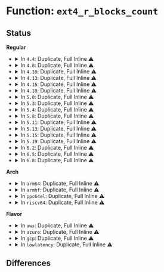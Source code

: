 # Function: <code>ext4_r_blocks_count</code>

## Status
<b>Regular</b>
<ul>
<li>
<details>
<summary>In <code>4.4</code>: Duplicate, Full Inline ⚠️</summary>

**Collision:** Static Duplication

**Inline:** Full

**Transformation:** False

**Instances:**

```
In fs/ext4/balloc.c (0)
Location: fs/ext4/ext4.h:2723
Inline: True
```
```
In fs/ext4/super.c (0)
Location: fs/ext4/ext4.h:2723
Inline: True
```
```
In fs/ext4/resize.c (0)
Location: fs/ext4/ext4.h:2723
Inline: True
```
</details>
</li>
<li>
<details>
<summary>In <code>4.8</code>: Duplicate, Full Inline ⚠️</summary>

**Collision:** Static Duplication

**Inline:** Full

**Transformation:** False

**Instances:**

```
In fs/ext4/balloc.c (ffffffff812bc36e)
Location: fs/ext4/ext4.h:2758
Inline: True
Inline callers:
  - fs/ext4/balloc.c:ext4_has_free_clusters
```
```
In fs/ext4/super.c (ffffffff812e1190)
Location: fs/ext4/ext4.h:2758
Inline: True
Inline callers:
  - fs/ext4/super.c:ext4_statfs
  - fs/ext4/super.c:ext4_statfs
```
```
In fs/ext4/resize.c (ffffffff812f03ff)
Location: fs/ext4/ext4.h:2758
Inline: True
Inline callers:
  - fs/ext4/resize.c:ext4_flex_group_add
  - fs/ext4/resize.c:ext4_flex_group_add
```
</details>
</li>
<li>
<details>
<summary>In <code>4.10</code>: Duplicate, Full Inline ⚠️</summary>

**Collision:** Static Duplication

**Inline:** Full

**Transformation:** False

**Instances:**

```
In fs/ext4/balloc.c (ffffffff812d19be)
Location: fs/ext4/ext4.h:2736
Inline: True
Inline callers:
  - fs/ext4/balloc.c:ext4_has_free_clusters
```
```
In fs/ext4/super.c (ffffffff812f6cc0)
Location: fs/ext4/ext4.h:2736
Inline: True
Inline callers:
  - fs/ext4/super.c:ext4_statfs
  - fs/ext4/super.c:ext4_statfs
```
```
In fs/ext4/resize.c (ffffffff813063cf)
Location: fs/ext4/ext4.h:2736
Inline: True
Inline callers:
  - fs/ext4/resize.c:ext4_flex_group_add
  - fs/ext4/resize.c:ext4_flex_group_add
```
</details>
</li>
<li>
<details>
<summary>In <code>4.13</code>: Duplicate, Full Inline ⚠️</summary>

**Collision:** Static Duplication

**Inline:** Full

**Transformation:** False

**Instances:**

```
In fs/ext4/balloc.c (ffffffff812e302e)
Location: fs/ext4/ext4.h:2752
Inline: True
Inline callers:
  - fs/ext4/balloc.c:ext4_has_free_clusters
```
```
In fs/ext4/resize.c (ffffffff81320d72)
Location: fs/ext4/ext4.h:2752
Inline: True
Inline callers:
  - fs/ext4/resize.c:ext4_flex_group_add
  - fs/ext4/resize.c:ext4_flex_group_add
```
```
In fs/ext4/super.c (ffffffff8132b5a0)
Location: fs/ext4/ext4.h:2752
Inline: True
Inline callers:
  - fs/ext4/super.c:ext4_statfs
  - fs/ext4/super.c:ext4_statfs
```
</details>
</li>
<li>
<details>
<summary>In <code>4.15</code>: Duplicate, Full Inline ⚠️</summary>

**Collision:** Static Duplication

**Inline:** Full

**Transformation:** False

**Instances:**

```
In fs/ext4/balloc.c (ffffffff81307a5e)
Location: fs/ext4/ext4.h:2709
Inline: True
Inline callers:
  - fs/ext4/balloc.c:ext4_has_free_clusters
```
```
In fs/ext4/resize.c (ffffffff813454a8)
Location: fs/ext4/ext4.h:2709
Inline: True
Inline callers:
  - fs/ext4/resize.c:ext4_flex_group_add
  - fs/ext4/resize.c:ext4_flex_group_add
```
```
In fs/ext4/super.c (ffffffff8134fa00)
Location: fs/ext4/ext4.h:2709
Inline: True
Inline callers:
  - fs/ext4/super.c:ext4_statfs
  - fs/ext4/super.c:ext4_statfs
```
</details>
</li>
<li>
<details>
<summary>In <code>4.18</code>: Duplicate, Full Inline ⚠️</summary>

**Collision:** Static Duplication

**Inline:** Full

**Transformation:** False

**Instances:**

```
In fs/ext4/balloc.c (ffffffff8133594b)
Location: fs/ext4/ext4.h:2714
Inline: True
Inline callers:
  - fs/ext4/balloc.c:ext4_has_free_clusters
```
```
In fs/ext4/resize.c (ffffffff8137354f)
Location: fs/ext4/ext4.h:2714
Inline: True
Inline callers:
  - fs/ext4/resize.c:ext4_flex_group_add
  - fs/ext4/resize.c:ext4_flex_group_add
```
```
In fs/ext4/super.c (ffffffff8138343b)
Location: fs/ext4/ext4.h:2714
Inline: True
Inline callers:
  - fs/ext4/super.c:ext4_statfs
  - fs/ext4/super.c:ext4_statfs
```
</details>
</li>
<li>
<details>
<summary>In <code>5.0</code>: Duplicate, Full Inline ⚠️</summary>

**Collision:** Static Duplication

**Inline:** Full

**Transformation:** False

**Instances:**

```
In fs/ext4/balloc.c (ffffffff8134cbcb)
Location: fs/ext4/ext4.h:2741
Inline: True
Inline callers:
  - fs/ext4/balloc.c:ext4_has_free_clusters
```
```
In fs/ext4/resize.c (ffffffff8138b944)
Location: fs/ext4/ext4.h:2741
Inline: True
Inline callers:
  - fs/ext4/resize.c:ext4_flex_group_add
  - fs/ext4/resize.c:ext4_flex_group_add
```
```
In fs/ext4/super.c (ffffffff8139be5b)
Location: fs/ext4/ext4.h:2741
Inline: True
Inline callers:
  - fs/ext4/super.c:ext4_statfs
  - fs/ext4/super.c:ext4_statfs
```
</details>
</li>
<li>
<details>
<summary>In <code>5.3</code>: Duplicate, Full Inline ⚠️</summary>

**Collision:** Static Duplication

**Inline:** Full

**Transformation:** False

**Instances:**

```
In fs/ext4/balloc.c (ffffffff813755eb)
Location: fs/ext4/ext4.h:2821
Inline: True
Inline callers:
  - fs/ext4/balloc.c:ext4_has_free_clusters
```
```
In fs/ext4/resize.c (ffffffff813b6590)
Location: fs/ext4/ext4.h:2821
Inline: True
Inline callers:
  - fs/ext4/resize.c:ext4_flex_group_add
  - fs/ext4/resize.c:ext4_flex_group_add
```
```
In fs/ext4/super.c (ffffffff813c49a8)
Location: fs/ext4/ext4.h:2821
Inline: True
Inline callers:
  - fs/ext4/super.c:ext4_statfs
  - fs/ext4/super.c:ext4_statfs
```
</details>
</li>
<li>
<details>
<summary>In <code>5.4</code>: Duplicate, Full Inline ⚠️</summary>

**Collision:** Static Duplication

**Inline:** Full

**Transformation:** False

**Instances:**

```
In fs/ext4/balloc.c (ffffffff8138d869)
Location: fs/ext4/ext4.h:2883
Inline: True
Inline callers:
  - fs/ext4/balloc.c:ext4_has_free_clusters
```
```
In fs/ext4/resize.c (ffffffff813cf4c0)
Location: fs/ext4/ext4.h:2883
Inline: True
Inline callers:
  - fs/ext4/resize.c:ext4_flex_group_add
  - fs/ext4/resize.c:ext4_flex_group_add
```
```
In fs/ext4/super.c (ffffffff813ddd28)
Location: fs/ext4/ext4.h:2883
Inline: True
Inline callers:
  - fs/ext4/super.c:ext4_statfs
  - fs/ext4/super.c:ext4_statfs
```
</details>
</li>
<li>
<details>
<summary>In <code>5.8</code>: Duplicate, Full Inline ⚠️</summary>

**Collision:** Static Duplication

**Inline:** Full

**Transformation:** False

**Instances:**

```
In fs/ext4/balloc.c (ffffffff813d8d22)
Location: fs/ext4/ext4.h:2994
Inline: True
Inline callers:
  - fs/ext4/balloc.c:ext4_has_free_clusters
```
```
In fs/ext4/resize.c (ffffffff8141919d)
Location: fs/ext4/ext4.h:2994
Inline: True
Inline callers:
  - fs/ext4/resize.c:ext4_update_super
  - fs/ext4/resize.c:ext4_update_super
```
```
In fs/ext4/super.c (ffffffff81427688)
Location: fs/ext4/ext4.h:2994
Inline: True
Inline callers:
  - fs/ext4/super.c:ext4_statfs
  - fs/ext4/super.c:ext4_statfs
```
</details>
</li>
<li>
<details>
<summary>In <code>5.11</code>: Duplicate, Full Inline ⚠️</summary>

**Collision:** Static Duplication

**Inline:** Full

**Transformation:** False

**Instances:**

```
In fs/ext4/balloc.c (ffffffff813ea925)
Location: fs/ext4/ext4.h:3170
Inline: True
Inline callers:
  - fs/ext4/balloc.c:ext4_has_free_clusters
```
```
In fs/ext4/resize.c (ffffffff8142d15d)
Location: fs/ext4/ext4.h:3170
Inline: True
Inline callers:
  - fs/ext4/resize.c:ext4_update_super
  - fs/ext4/resize.c:ext4_update_super
```
```
In fs/ext4/super.c (ffffffff8143f482)
Location: fs/ext4/ext4.h:3170
Inline: True
Inline callers:
  - fs/ext4/super.c:ext4_statfs
  - fs/ext4/super.c:ext4_statfs
```
</details>
</li>
<li>
<details>
<summary>In <code>5.13</code>: Duplicate, Full Inline ⚠️</summary>

**Collision:** Static Duplication

**Inline:** Full

**Transformation:** False

**Instances:**

```
In fs/ext4/balloc.c (ffffffff813f0e45)
Location: fs/ext4/ext4.h:3232
Inline: True
Inline callers:
  - fs/ext4/balloc.c:ext4_has_free_clusters
```
```
In fs/ext4/resize.c (ffffffff81433e2d)
Location: fs/ext4/ext4.h:3232
Inline: True
Inline callers:
  - fs/ext4/resize.c:ext4_update_super
  - fs/ext4/resize.c:ext4_update_super
```
```
In fs/ext4/super.c (ffffffff8144a4ef)
Location: fs/ext4/ext4.h:3232
Inline: True
Inline callers:
  - fs/ext4/super.c:ext4_statfs
  - fs/ext4/super.c:ext4_statfs
```
</details>
</li>
<li>
<details>
<summary>In <code>5.15</code>: Duplicate, Full Inline ⚠️</summary>

**Collision:** Static Duplication

**Inline:** Full

**Transformation:** False

**Instances:**

```
In fs/ext4/balloc.c (ffffffff81442d9b)
Location: fs/ext4/ext4.h:3302
Inline: True
Inline callers:
  - fs/ext4/balloc.c:ext4_has_free_clusters
```
```
In fs/ext4/resize.c (ffffffff814877ec)
Location: fs/ext4/ext4.h:3302
Inline: True
Inline callers:
  - fs/ext4/resize.c:ext4_update_super
  - fs/ext4/resize.c:ext4_update_super
```
```
In fs/ext4/super.c (ffffffff8149dfab)
Location: fs/ext4/ext4.h:3302
Inline: True
Inline callers:
  - fs/ext4/super.c:ext4_statfs
  - fs/ext4/super.c:ext4_statfs
```
</details>
</li>
<li>
<details>
<summary>In <code>5.19</code>: Duplicate, Full Inline ⚠️</summary>

**Collision:** Static Duplication

**Inline:** Full

**Transformation:** False

**Instances:**

```
In fs/ext4/balloc.c (ffffffff814beb9b)
Location: fs/ext4/ext4.h:3265
Inline: True
Inline callers:
  - fs/ext4/balloc.c:ext4_has_free_clusters
```
```
In fs/ext4/resize.c (ffffffff8150b0ac)
Location: fs/ext4/ext4.h:3265
Inline: True
Inline callers:
  - fs/ext4/resize.c:ext4_update_super
  - fs/ext4/resize.c:ext4_update_super
```
```
In fs/ext4/super.c (ffffffff815225ab)
Location: fs/ext4/ext4.h:3265
Inline: True
Inline callers:
  - fs/ext4/super.c:ext4_statfs
  - fs/ext4/super.c:ext4_statfs
```
</details>
</li>
<li>
<details>
<summary>In <code>6.2</code>: Duplicate, Full Inline ⚠️</summary>

**Collision:** Static Duplication

**Inline:** Full

**Transformation:** False

**Instances:**

```
In fs/ext4/balloc.c (ffffffff81556a7b)
Location: fs/ext4/ext4.h:3278
Inline: True
Inline callers:
  - fs/ext4/balloc.c:ext4_has_free_clusters
```
```
In fs/ext4/resize.c (ffffffff815a5c9c)
Location: fs/ext4/ext4.h:3278
Inline: True
Inline callers:
  - fs/ext4/resize.c:ext4_update_super
  - fs/ext4/resize.c:ext4_update_super
```
```
In fs/ext4/super.c (ffffffff815bf3cb)
Location: fs/ext4/ext4.h:3278
Inline: True
Inline callers:
  - fs/ext4/super.c:ext4_statfs
  - fs/ext4/super.c:ext4_statfs
```
</details>
</li>
<li>
<details>
<summary>In <code>6.5</code>: Duplicate, Full Inline ⚠️</summary>

**Collision:** Static Duplication

**Inline:** Full

**Transformation:** False

**Instances:**

```
In fs/ext4/balloc.c (ffffffff8158e83b)
Location: fs/ext4/ext4.h:3270
Inline: True
Inline callers:
  - fs/ext4/balloc.c:ext4_has_free_clusters
```
```
In fs/ext4/resize.c (ffffffff815dc50c)
Location: fs/ext4/ext4.h:3270
Inline: True
Inline callers:
  - fs/ext4/resize.c:ext4_update_super
  - fs/ext4/resize.c:ext4_update_super
```
```
In fs/ext4/super.c (ffffffff815f658b)
Location: fs/ext4/ext4.h:3270
Inline: True
Inline callers:
  - fs/ext4/super.c:ext4_statfs
  - fs/ext4/super.c:ext4_statfs
```
</details>
</li>
<li>
<details>
<summary>In <code>6.8</code>: Duplicate, Full Inline ⚠️</summary>

**Collision:** Static Duplication

**Inline:** Full

**Transformation:** False

**Instances:**

```
In fs/ext4/balloc.c (ffffffff815c754b)
Location: fs/ext4/ext4.h:3290
Inline: True
Inline callers:
  - fs/ext4/balloc.c:ext4_has_free_clusters
```
```
In fs/ext4/resize.c (ffffffff81614dec)
Location: fs/ext4/ext4.h:3290
Inline: True
Inline callers:
  - fs/ext4/resize.c:ext4_update_super
  - fs/ext4/resize.c:ext4_update_super
```
```
In fs/ext4/super.c (ffffffff8162ee8b)
Location: fs/ext4/ext4.h:3290
Inline: True
Inline callers:
  - fs/ext4/super.c:ext4_statfs
  - fs/ext4/super.c:ext4_statfs
```
</details>
</li>
</ul>
<b>Arch</b>
<ul>
<li>
<details>
<summary>In <code>arm64</code>: Duplicate, Full Inline ⚠️</summary>

**Collision:** Static Duplication

**Inline:** Full

**Transformation:** False

**Instances:**

```
In fs/ext4/balloc.c (ffff80001045f7fc)
Location: fs/ext4/ext4.h:2883
Inline: True
Inline callers:
  - fs/ext4/balloc.c:ext4_has_free_clusters
```
```
In fs/ext4/resize.c (ffff8000104a7df0)
Location: fs/ext4/ext4.h:2883
Inline: True
Inline callers:
  - fs/ext4/resize.c:ext4_flex_group_add
  - fs/ext4/resize.c:ext4_flex_group_add
```
```
In fs/ext4/super.c (ffff8000104b8388)
Location: fs/ext4/ext4.h:2883
Inline: True
Inline callers:
  - fs/ext4/super.c:ext4_statfs
  - fs/ext4/super.c:ext4_statfs
```
</details>
</li>
<li>
<details>
<summary>In <code>armhf</code>: Duplicate, Full Inline ⚠️</summary>

**Collision:** Static Duplication

**Inline:** Full

**Transformation:** False

**Instances:**

```
In fs/ext4/balloc.c (c061ff54)
Location: fs/ext4/ext4.h:2883
Inline: True
Inline callers:
  - fs/ext4/balloc.c:ext4_has_free_clusters
```
```
In fs/ext4/resize.c (c0669fdc)
Location: fs/ext4/ext4.h:2883
Inline: True
Inline callers:
  - fs/ext4/resize.c:ext4_flex_group_add
  - fs/ext4/resize.c:ext4_flex_group_add
```
```
In fs/ext4/super.c (c0675954)
Location: fs/ext4/ext4.h:2883
Inline: True
Inline callers:
  - fs/ext4/super.c:ext4_statfs
  - fs/ext4/super.c:ext4_statfs
```
</details>
</li>
<li>
<details>
<summary>In <code>ppc64el</code>: Duplicate, Full Inline ⚠️</summary>

**Collision:** Static Duplication

**Inline:** Full

**Transformation:** False

**Instances:**

```
In fs/ext4/balloc.c (c00000000057ba08)
Location: fs/ext4/ext4.h:2883
Inline: True
Inline callers:
  - fs/ext4/balloc.c:ext4_has_free_clusters
```
```
In fs/ext4/resize.c (c0000000005d5738)
Location: fs/ext4/ext4.h:2883
Inline: True
Inline callers:
  - fs/ext4/resize.c:ext4_flex_group_add
  - fs/ext4/resize.c:ext4_flex_group_add
```
```
In fs/ext4/super.c (c0000000005e5678)
Location: fs/ext4/ext4.h:2883
Inline: True
Inline callers:
  - fs/ext4/super.c:ext4_statfs
  - fs/ext4/super.c:ext4_statfs
```
</details>
</li>
<li>
<details>
<summary>In <code>riscv64</code>: Duplicate, Full Inline ⚠️</summary>

**Collision:** Static Duplication

**Inline:** Full

**Transformation:** False

**Instances:**

```
In fs/ext4/balloc.c (ffffffe0002eefc4)
Location: fs/ext4/ext4.h:2883
Inline: True
Inline callers:
  - fs/ext4/balloc.c:ext4_has_free_clusters
```
```
In fs/ext4/resize.c (ffffffe00032839a)
Location: fs/ext4/ext4.h:2883
Inline: True
Inline callers:
  - fs/ext4/resize.c:ext4_flex_group_add
  - fs/ext4/resize.c:ext4_flex_group_add
```
```
In fs/ext4/super.c (ffffffe00033163a)
Location: fs/ext4/ext4.h:2883
Inline: True
Inline callers:
  - fs/ext4/super.c:ext4_statfs
  - fs/ext4/super.c:ext4_statfs
```
</details>
</li>
</ul>
<b>Flavor</b>
<ul>
<li>
<details>
<summary>In <code>aws</code>: Duplicate, Full Inline ⚠️</summary>

**Collision:** Static Duplication

**Inline:** Full

**Transformation:** False

**Instances:**

```
In fs/ext4/balloc.c (ffffffff81385e49)
Location: fs/ext4/ext4.h:2883
Inline: True
Inline callers:
  - fs/ext4/balloc.c:ext4_has_free_clusters
```
```
In fs/ext4/resize.c (ffffffff813c7aa0)
Location: fs/ext4/ext4.h:2883
Inline: True
Inline callers:
  - fs/ext4/resize.c:ext4_flex_group_add
  - fs/ext4/resize.c:ext4_flex_group_add
```
```
In fs/ext4/super.c (ffffffff813d6308)
Location: fs/ext4/ext4.h:2883
Inline: True
Inline callers:
  - fs/ext4/super.c:ext4_statfs
  - fs/ext4/super.c:ext4_statfs
```
</details>
</li>
<li>
<details>
<summary>In <code>azure</code>: Duplicate, Full Inline ⚠️</summary>

**Collision:** Static Duplication

**Inline:** Full

**Transformation:** False

**Instances:**

```
In fs/ext4/balloc.c (ffffffff813768d9)
Location: fs/ext4/ext4.h:2883
Inline: True
Inline callers:
  - fs/ext4/balloc.c:ext4_has_free_clusters
```
```
In fs/ext4/resize.c (ffffffff813b8520)
Location: fs/ext4/ext4.h:2883
Inline: True
Inline callers:
  - fs/ext4/resize.c:ext4_flex_group_add
  - fs/ext4/resize.c:ext4_flex_group_add
```
```
In fs/ext4/super.c (ffffffff813c6d88)
Location: fs/ext4/ext4.h:2883
Inline: True
Inline callers:
  - fs/ext4/super.c:ext4_statfs
  - fs/ext4/super.c:ext4_statfs
```
</details>
</li>
<li>
<details>
<summary>In <code>gcp</code>: Duplicate, Full Inline ⚠️</summary>

**Collision:** Static Duplication

**Inline:** Full

**Transformation:** False

**Instances:**

```
In fs/ext4/balloc.c (ffffffff81383919)
Location: fs/ext4/ext4.h:2883
Inline: True
Inline callers:
  - fs/ext4/balloc.c:ext4_has_free_clusters
```
```
In fs/ext4/resize.c (ffffffff813c4f30)
Location: fs/ext4/ext4.h:2883
Inline: True
Inline callers:
  - fs/ext4/resize.c:ext4_flex_group_add
  - fs/ext4/resize.c:ext4_flex_group_add
```
```
In fs/ext4/super.c (ffffffff813d3798)
Location: fs/ext4/ext4.h:2883
Inline: True
Inline callers:
  - fs/ext4/super.c:ext4_statfs
  - fs/ext4/super.c:ext4_statfs
```
</details>
</li>
<li>
<details>
<summary>In <code>lowlatency</code>: Duplicate, Full Inline ⚠️</summary>

**Collision:** Static Duplication

**Inline:** Full

**Transformation:** False

**Instances:**

```
In fs/ext4/balloc.c (ffffffff81397439)
Location: fs/ext4/ext4.h:2883
Inline: True
Inline callers:
  - fs/ext4/balloc.c:ext4_has_free_clusters
```
```
In fs/ext4/resize.c (ffffffff813da120)
Location: fs/ext4/ext4.h:2883
Inline: True
Inline callers:
  - fs/ext4/resize.c:ext4_flex_group_add
  - fs/ext4/resize.c:ext4_flex_group_add
```
```
In fs/ext4/super.c (ffffffff813e4798)
Location: fs/ext4/ext4.h:2883
Inline: True
Inline callers:
  - fs/ext4/super.c:ext4_statfs
  - fs/ext4/super.c:ext4_statfs
```
</details>
</li>
</ul>

## Differences
